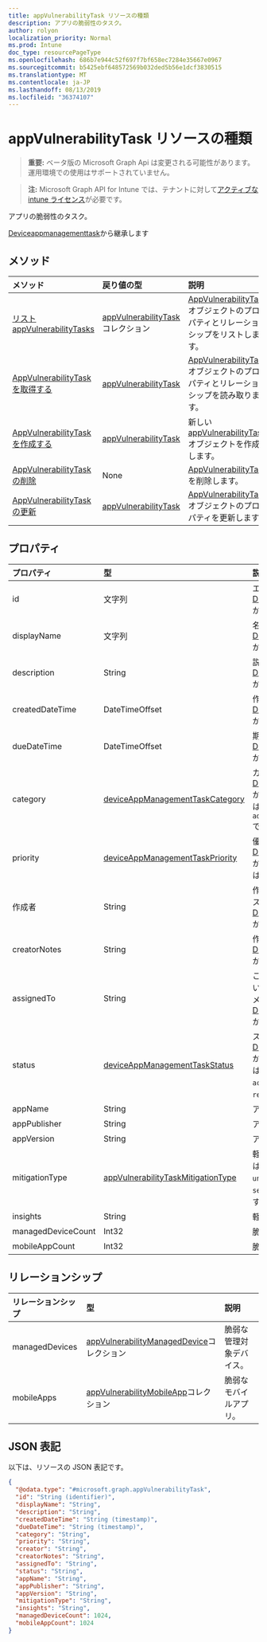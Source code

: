 ```yaml
---
title: appVulnerabilityTask リソースの種類
description: アプリの脆弱性のタスク。
author: rolyon
localization_priority: Normal
ms.prod: Intune
doc_type: resourcePageType
ms.openlocfilehash: 686b7e944c52f697f7bf658ec7284e35667e0967
ms.sourcegitcommit: b5425ebf648572569b032ded5b56e1dcf3830515
ms.translationtype: MT
ms.contentlocale: ja-JP
ms.lasthandoff: 08/13/2019
ms.locfileid: "36374107"
---
```

# <a name="appvulnerabilitytask-resource-type"></a>appVulnerabilityTask リソースの種類

> **重要:** ベータ版の Microsoft Graph Api は変更される可能性があります。運用環境での使用はサポートされていません。

> **注:** Microsoft Graph API for Intune では、テナントに対して[アクティブな intune ライセンス](https://go.microsoft.com/fwlink/?linkid=839381)が必要です。

アプリの脆弱性のタスク。


[Deviceappmanagementtask](../resources/intune-partnerintegration-deviceappmanagementtask.md)から継承します

## <a name="methods"></a>メソッド
|メソッド|戻り値の型|説明|
|:---|:---|:---|
|[リスト appVulnerabilityTasks](../api/intune-partnerintegration-appvulnerabilitytask-list.md)|[appVulnerabilityTask](../resources/intune-partnerintegration-appvulnerabilitytask.md)コレクション|[AppVulnerabilityTask](../resources/intune-partnerintegration-appvulnerabilitytask.md)オブジェクトのプロパティとリレーションシップをリストします。|
|[AppVulnerabilityTask を取得する](../api/intune-partnerintegration-appvulnerabilitytask-get.md)|[appVulnerabilityTask](../resources/intune-partnerintegration-appvulnerabilitytask.md)|[AppVulnerabilityTask](../resources/intune-partnerintegration-appvulnerabilitytask.md)オブジェクトのプロパティとリレーションシップを読み取ります。|
|[AppVulnerabilityTask を作成する](../api/intune-partnerintegration-appvulnerabilitytask-create.md)|[appVulnerabilityTask](../resources/intune-partnerintegration-appvulnerabilitytask.md)|新しい[appVulnerabilityTask](../resources/intune-partnerintegration-appvulnerabilitytask.md)オブジェクトを作成します。|
|[AppVulnerabilityTask の削除](../api/intune-partnerintegration-appvulnerabilitytask-delete.md)|None|[AppVulnerabilityTask](../resources/intune-partnerintegration-appvulnerabilitytask.md)を削除します。|
|[AppVulnerabilityTask の更新](../api/intune-partnerintegration-appvulnerabilitytask-update.md)|[appVulnerabilityTask](../resources/intune-partnerintegration-appvulnerabilitytask.md)|[AppVulnerabilityTask](../resources/intune-partnerintegration-appvulnerabilitytask.md)オブジェクトのプロパティを更新します。|

## <a name="properties"></a>プロパティ
|プロパティ|型|説明|
|:---|:---|:---|
|id|文字列|エンティティキー。 [Deviceappmanagementtask](../resources/intune-partnerintegration-deviceappmanagementtask.md)から継承します|
|displayName|文字列|名前を指定します。 [Deviceappmanagementtask](../resources/intune-partnerintegration-deviceappmanagementtask.md)から継承します|
|description|String|説明。 [Deviceappmanagementtask](../resources/intune-partnerintegration-deviceappmanagementtask.md)から継承します|
|createdDateTime|DateTimeOffset|作成日を指定します。 [Deviceappmanagementtask](../resources/intune-partnerintegration-deviceappmanagementtask.md)から継承します|
|dueDateTime|DateTimeOffset|期限を指定します。 [Deviceappmanagementtask](../resources/intune-partnerintegration-deviceappmanagementtask.md)から継承します|
|category|[deviceAppManagementTaskCategory](../resources/intune-partnerintegration-deviceappmanagementtaskcategory.md)|カテゴリ。 [Deviceappmanagementtask](../resources/intune-partnerintegration-deviceappmanagementtask.md)から継承されます。 可能な値は、`unknown`、`advancedThreatProtection` です。|
|priority|[deviceAppManagementTaskPriority](../resources/intune-partnerintegration-deviceappmanagementtaskpriority.md)|優先度。 [Deviceappmanagementtask](../resources/intune-partnerintegration-deviceappmanagementtask.md)から継承されます。 可能な値は、`none`、`high`、`low` です。|
|作成者|String|作成者の電子メールアドレス。 [Deviceappmanagementtask](../resources/intune-partnerintegration-deviceappmanagementtask.md)から継承します|
|creatorNotes|String|作成者からのメモ。 [Deviceappmanagementtask](../resources/intune-partnerintegration-deviceappmanagementtask.md)から継承します|
|assignedTo|String|このタスクが割り当てられている管理者の名前または電子メール。 [Deviceappmanagementtask](../resources/intune-partnerintegration-deviceappmanagementtask.md)から継承します|
|status|[deviceAppManagementTaskStatus](../resources/intune-partnerintegration-deviceappmanagementtaskstatus.md)|ステータス。 [Deviceappmanagementtask](../resources/intune-partnerintegration-deviceappmanagementtask.md)から継承されます。 可能な値は、`unknown`、`pending`、`active`、`completed`、`rejected` です。|
|appName|String|アプリ名。|
|appPublisher|String|アプリの発行元です。|
|appVersion|String|アプリのバージョン。|
|mitigationType|[appVulnerabilityTaskMitigationType](../resources/intune-partnerintegration-appvulnerabilitytaskmitigationtype.md)|軽減の種類。 使用可能な値は、`unknown`、`update`、`uninstall`、`securityConfiguration` です。|
|insights|String|軽減に関する情報。|
|managedDeviceCount|Int32|脆弱なデバイスの数。|
|mobileAppCount|Int32|脆弱なモバイルアプリの数。|

## <a name="relationships"></a>リレーションシップ
|リレーションシップ|型|説明|
|:---|:---|:---|
|managedDevices|[appVulnerabilityManagedDevice](../resources/intune-partnerintegration-appvulnerabilitymanageddevice.md)コレクション|脆弱な管理対象デバイス。|
|mobileApps|[appVulnerabilityMobileApp](../resources/intune-partnerintegration-appvulnerabilitymobileapp.md)コレクション|脆弱なモバイルアプリ。|

## <a name="json-representation"></a>JSON 表記
以下は、リソースの JSON 表記です。
<!-- {
  "blockType": "resource",
  "keyProperty": "id",
  "@odata.type": "microsoft.graph.appVulnerabilityTask"
}
-->
``` json
{
  "@odata.type": "#microsoft.graph.appVulnerabilityTask",
  "id": "String (identifier)",
  "displayName": "String",
  "description": "String",
  "createdDateTime": "String (timestamp)",
  "dueDateTime": "String (timestamp)",
  "category": "String",
  "priority": "String",
  "creator": "String",
  "creatorNotes": "String",
  "assignedTo": "String",
  "status": "String",
  "appName": "String",
  "appPublisher": "String",
  "appVersion": "String",
  "mitigationType": "String",
  "insights": "String",
  "managedDeviceCount": 1024,
  "mobileAppCount": 1024
}
```



